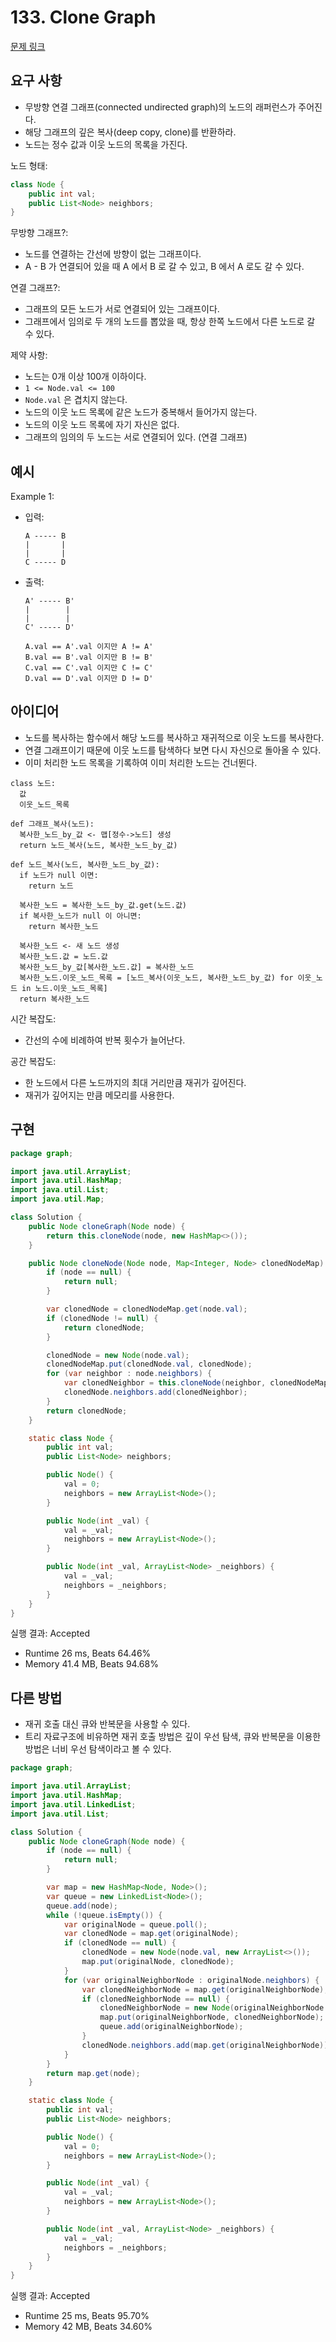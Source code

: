 # 133. Clone Graph

[문제 링크](https://leetcode.com/problems/clone-graph/)

## 요구 사항

- 무방향 연결 그래프(connected undirected graph)의 노드의 래퍼런스가 주어진다.
- 해당 그래프의 깊은 복사(deep copy, clone)를 반환하라.
- 노드는 정수 값과 이웃 노드의 목록을 가진다.

노드 형태:

```java
class Node {
    public int val;
    public List<Node> neighbors;
}
```

무방향 그래프?:

- 노드를 연결하는 간선에 방향이 없는 그래프이다.
- A - B 가 연결되어 있을 때 A 에서 B 로 갈 수 있고, B 에서 A 로도 갈 수 있다.

연결 그래프?:

- 그래프의 모든 노드가 서로 연결되어 있는 그래프이다.
- 그래프에서 임의로 두 개의 노드를 뽑았을 때, 항상 한쪽 노드에서 다른 노드로 갈 수 있다.

제약 사항:

- 노드는 0개 이상 100개 이하이다.
- `1 <= Node.val <= 100`
- `Node.val` 은 겹치지 않는다.
- 노드의 이웃 노드 목록에 같은 노드가 중복해서 들어가지 않는다.
- 노드의 이웃 노드 목록에 자기 자신은 없다.
- 그래프의 임의의 두 노드는 서로 연결되어 있다. (연결 그래프)

## 예시

Example 1:

- 입력:
  ```text
  A ----- B
  |       |
  |       |
  C ----- D
  ```
- 출력:
  ```text
  A' ----- B'
  |        |
  |        |
  C' ----- D'
  
  A.val == A'.val 이지만 A != A'
  B.val == B'.val 이지만 B != B'
  C.val == C'.val 이지만 C != C'
  D.val == D'.val 이지만 D != D'
  ```

## 아이디어

- 노드를 복사하는 함수에서 해당 노드를 복사하고 재귀적으로 이웃 노드를 복사한다.
- 연결 그래프이기 때문에 이웃 노드를 탐색하다 보면 다시 자신으로 돌아올 수 있다.
- 이미 처리한 노드 목록을 기록하여 이미 처리한 노드는 건너뛴다.

```text
class 노드:
  값
  이웃_노드_목록

def 그래프_복사(노드):
  복사한_노드_by_값 <- 맵[정수->노드] 생성
  return 노드_복사(노드, 복사한_노드_by_값)

def 노드_복사(노드, 복사한_노드_by_값):
  if 노드가 null 이면:
    return 노드
  
  복사한_노드 = 복사한_노드_by_값.get(노드.값)
  if 복사한_노드가 null 이 아니면:
    return 복사한_노드
    
  복사한_노드 <- 새 노드 생성
  복사한_노드.값 = 노드.값
  복사한_노드_by_값[복사한_노드.값] = 복사한_노드
  복사한_노드.이웃_노드_목록 = [노드_복사(이웃_노드, 복사한_노드_by_값) for 이웃_노드 in 노드.이웃_노드_목록]
  return 복사한_노드
```

시간 복잡도:

- 간선의 수에 비례하여 반복 횟수가 늘어난다.

공간 복잡도:

- 한 노드에서 다른 노드까지의 최대 거리만큼 재귀가 깊어진다.
- 재귀가 깊어지는 만큼 메모리를 사용한다.

## 구현

```java
package graph;

import java.util.ArrayList;
import java.util.HashMap;
import java.util.List;
import java.util.Map;

class Solution {
    public Node cloneGraph(Node node) {
        return this.cloneNode(node, new HashMap<>());
    }

    public Node cloneNode(Node node, Map<Integer, Node> clonedNodeMap) {
        if (node == null) {
            return null;
        }

        var clonedNode = clonedNodeMap.get(node.val);
        if (clonedNode != null) {
            return clonedNode;
        }

        clonedNode = new Node(node.val);
        clonedNodeMap.put(clonedNode.val, clonedNode);
        for (var neighbor : node.neighbors) {
            var clonedNeighbor = this.cloneNode(neighbor, clonedNodeMap);
            clonedNode.neighbors.add(clonedNeighbor);
        }
        return clonedNode;
    }

    static class Node {
        public int val;
        public List<Node> neighbors;

        public Node() {
            val = 0;
            neighbors = new ArrayList<Node>();
        }

        public Node(int _val) {
            val = _val;
            neighbors = new ArrayList<Node>();
        }

        public Node(int _val, ArrayList<Node> _neighbors) {
            val = _val;
            neighbors = _neighbors;
        }
    }
}
```

실행 결과: Accepted

- Runtime 26 ms, Beats 64.46%
- Memory 41.4 MB, Beats 94.68%

## 다른 방법

- 재귀 호출 대신 큐와 반복문을 사용할 수 있다.
- 트리 자료구조에 비유하면 재귀 호출 방법은 깊이 우선 탐색, 큐와 반복문을 이용한 방법은 너비 우선 탐색이라고 볼 수 있다.

```java
package graph;

import java.util.ArrayList;
import java.util.HashMap;
import java.util.LinkedList;
import java.util.List;

class Solution {
    public Node cloneGraph(Node node) {
        if (node == null) {
            return null;
        }

        var map = new HashMap<Node, Node>();
        var queue = new LinkedList<Node>();
        queue.add(node);
        while (!queue.isEmpty()) {
            var originalNode = queue.poll();
            var clonedNode = map.get(originalNode);
            if (clonedNode == null) {
                clonedNode = new Node(node.val, new ArrayList<>());
                map.put(originalNode, clonedNode);
            }
            for (var originalNeighborNode : originalNode.neighbors) {
                var clonedNeighborNode = map.get(originalNeighborNode);
                if (clonedNeighborNode == null) {
                    clonedNeighborNode = new Node(originalNeighborNode.val, new ArrayList<>());
                    map.put(originalNeighborNode, clonedNeighborNode);
                    queue.add(originalNeighborNode);
                }
                clonedNode.neighbors.add(map.get(originalNeighborNode));
            }
        }
        return map.get(node);
    }

    static class Node {
        public int val;
        public List<Node> neighbors;

        public Node() {
            val = 0;
            neighbors = new ArrayList<Node>();
        }

        public Node(int _val) {
            val = _val;
            neighbors = new ArrayList<Node>();
        }

        public Node(int _val, ArrayList<Node> _neighbors) {
            val = _val;
            neighbors = _neighbors;
        }
    }
}
```

실행 결과: Accepted

- Runtime 25 ms, Beats 95.70%
- Memory 42 MB, Beats 34.60%

